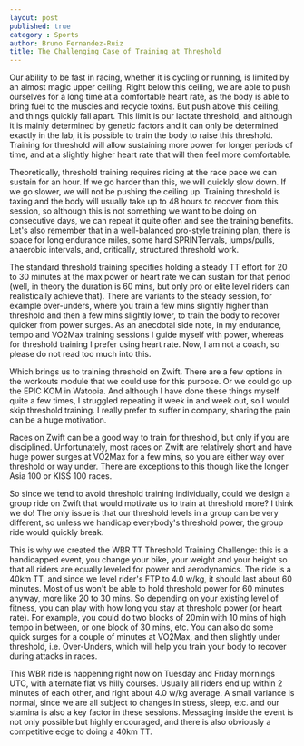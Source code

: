 ```yaml
---
layout: post
published: true
category : Sports
author: Bruno Fernandez-Ruiz
title: The Challenging Case of Training at Threshold
---
```


Our ability to be fast in racing, whether it is cycling or running, is
limited by an almost magic upper ceiling. Right below this ceiling, we
are able to push ourselves for a long time at a comfortable heart
rate, as the body is able to bring fuel to the muscles and recycle
toxins. But push above this ceiling, and things quickly fall apart.
This limit is our lactate threshold, and although it is mainly
determined by genetic factors and it can only be determined exactly in
the lab, it is possible to train the body to raise this threshold.
Training for threshold will allow sustaining more power for longer
periods of time, and at a slightly higher heart rate that will then
feel more comfortable.

Theoretically, threshold training requires riding at the race pace we
can sustain for an hour. If we go harder than this, we will quickly
slow down. If we go slower, we will not be pushing the ceiling up.
Training threshold is taxing and the body will usually take up to 48
hours to recover from this session, so although this is not something
we want to be doing on consecutive days, we can repeat it quite often
and see the training benefits. Let's also remember that in a
well-balanced pro-style training plan, there is space for long
endurance miles, some hard SPRINTervals, jumps/pulls, anaerobic
intervals, and, critically, structured threshold work.

The standard threshold training specifies holding a steady TT effort
for 20 to 30 minutes at the max power or heart rate we can sustain for
that period (well, in theory the duration is 60 mins, but only pro or
elite level riders can realistically achieve that). There are variants
to the steady session, for example over-unders, where you train a few
mins slightly higher than threshold and then a few mins slightly
lower, to train the body to recover quicker from power surges. As an
anecdotal side note, in my endurance, tempo and VO2Max training
sessions I guide myself with power, whereas for threshold training I
prefer using heart rate. Now, I am not a coach, so please do not read
too much into this.

Which brings us to training threshold on Zwift. There are a few
options in the workouts module that we could use for this purpose. Or
we could go up the EPIC KOM in Watopia. And although I have done these
things myself quite a few times, I struggled repeating it week in and
week out, so I would skip threshold training. I really prefer to
suffer in company, sharing the pain can be a huge motivation.

Races on Zwift can be a good way to train for threshold, but only if
you are disciplined. Unfortunately, most races on Zwift are relatively
short and have huge power surges at VO2Max for a few mins, so you are
either way over threshold or way under. There are exceptions to this
though like the longer Asia 100 or KISS 100 races.

So since we tend to avoid threshold training individually, could we
design a group ride on Zwift that would motivate us to train at
threshold more? I think we do! The only issue is that our threshold
levels in a group can be very different, so unless we handicap
everybody's threshold power, the group ride would quickly break.

This is why we created the WBR TT Threshold Training Challenge: this
is a handicapped event, you change your bike, your weight and your
height so that all riders are equally leveled for power and
aerodynamics. The ride is a 40km TT, and since we level rider's FTP to
4.0 w/kg, it should last about 60 minutes. Most of us won't be able to
hold threshold power for 60 minutes anyway, more like 20 to 30 mins.
So depending on your existing level of fitness, you can play with how
long you stay at threshold power (or heart rate). For example, you
could do two blocks of 20min with 10 mins of high tempo in between, or
one block of 30 mins, etc. You can also do some quick surges for a
couple of minutes at VO2Max, and then slightly under threshold, i.e.
Over-Unders, which will help you train your body to recover during
attacks in races.

This WBR ride is happening right now on Tuesday and Friday mornings
UTC, with alternate flat vs hilly courses. Usually all riders end up
within 2 minutes of each other, and right about 4.0 w/kg average. A
small variance is normal, since we are all subject to changes in
stress, sleep, etc. and our stamina is also a key factor in these
sessions. Messaging inside the event is not only possible but highly
encouraged, and there is also obviously a competitive edge to doing a
40km TT.
